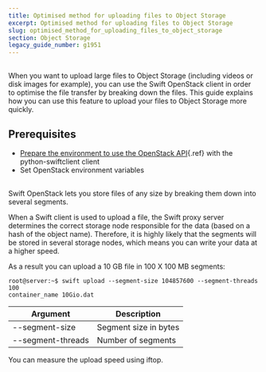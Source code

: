 ```yaml
---
title: Optimised method for uploading files to Object Storage
excerpt: Optimised method for uploading files to Object Storage
slug: optimised_method_for_uploading_files_to_object_storage
section: Object Storage
legacy_guide_number: g1951
---
```



## 
When you want to upload large files to Object Storage (including videos or disk images for example), you can use the Swift OpenStack client in order to optimise the file transfer by breaking down the files. 
This guide explains how you can use this feature to upload your files to Object Storage more quickly.


## Prerequisites

- [Prepare the environment to use the OpenStack API](../platform/public-cloud/prepare_the_environment_for_using_the_openstack_api/guide.en-asia.md){.ref} with the python-swiftclient client
- Set OpenStack environment variables




## 
Swift OpenStack lets you store files of any size by breaking them down into several segments. 

When a Swift client is used to upload a file, the Swift proxy server determines the correct storage node responsible for the data (based on a hash of the object name).
Therefore, it is highly likely that the segments will be stored in several storage nodes, which means you can write your data at a higher speed. 

As a result you can upload a 10 GB file in 100 X 100 MB segments:


```
root@server:~$ swift upload --segment-size 104857600 --segment-threads 100
container_name 10Gio.dat
```


|Argument|Description|
|---|---|
|--segment-size|Segment size in bytes|
|--segment-threads|Number of segments|


You can measure the upload speed using iftop.


## 
 

